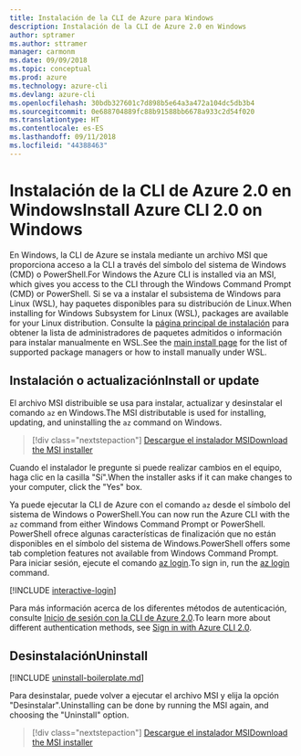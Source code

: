 ```yaml
---
title: Instalación de la CLI de Azure para Windows
description: Instalación de la CLI de Azure 2.0 en Windows
author: sptramer
ms.author: sttramer
manager: carmonm
ms.date: 09/09/2018
ms.topic: conceptual
ms.prod: azure
ms.technology: azure-cli
ms.devlang: azure-cli
ms.openlocfilehash: 30bdb327601c7d898b5e64a3a472a104dc5db3b4
ms.sourcegitcommit: 0e688704889fc88b91588bb6678a933c2d54f020
ms.translationtype: HT
ms.contentlocale: es-ES
ms.lasthandoff: 09/11/2018
ms.locfileid: "44388463"
---
```

# <a name="install-azure-cli-20-on-windows"></a><span data-ttu-id="39d87-103">Instalación de la CLI de Azure 2.0 en Windows</span><span class="sxs-lookup"><span data-stu-id="39d87-103">Install Azure CLI 2.0 on Windows</span></span>

<span data-ttu-id="39d87-104">En Windows, la CLI de Azure se instala mediante un archivo MSI que proporciona acceso a la CLI a través del símbolo del sistema de Windows (CMD) o PowerShell.</span><span class="sxs-lookup"><span data-stu-id="39d87-104">For Windows the Azure CLI is installed via an MSI, which gives you access to the CLI through the Windows Command Prompt (CMD) or PowerShell.</span></span>
<span data-ttu-id="39d87-105">Si se va a instalar el subsistema de Windows para Linux (WSL), hay paquetes disponibles para su distribución de Linux.</span><span class="sxs-lookup"><span data-stu-id="39d87-105">When installing for Windows Subsystem for Linux (WSL), packages are available for your Linux distribution.</span></span> <span data-ttu-id="39d87-106">Consulte la [página principal de instalación](install-azure-cli.md) para obtener la lista de administradores de paquetes admitidos o información para instalar manualmente en WSL.</span><span class="sxs-lookup"><span data-stu-id="39d87-106">See the [main install page](install-azure-cli.md) for the list of supported package managers or how to install manually under WSL.</span></span>

## <a name="install-or-update"></a><span data-ttu-id="39d87-107">Instalación o actualización</span><span class="sxs-lookup"><span data-stu-id="39d87-107">Install or update</span></span>

<span data-ttu-id="39d87-108">El archivo MSI distribuible se usa para instalar, actualizar y desinstalar el comando `az` en Windows.</span><span class="sxs-lookup"><span data-stu-id="39d87-108">The MSI distributable is used for installing, updating, and uninstalling the `az` command on Windows.</span></span>

> [!div class="nextstepaction"]
> [<span data-ttu-id="39d87-109">Descargue el instalador MSI</span><span class="sxs-lookup"><span data-stu-id="39d87-109">Download the MSI installer</span></span>](https://aka.ms/installazurecliwindows)

<span data-ttu-id="39d87-110">Cuando el instalador le pregunte si puede realizar cambios en el equipo, haga clic en la casilla "Sí".</span><span class="sxs-lookup"><span data-stu-id="39d87-110">When the installer asks if it can make changes to your computer, click the "Yes" box.</span></span>

<span data-ttu-id="39d87-111">Ya puede ejecutar la CLI de Azure con el comando `az` desde el símbolo del sistema de Windows o PowerShell.</span><span class="sxs-lookup"><span data-stu-id="39d87-111">You can now run the Azure CLI with the `az` command from either Windows Command Prompt or PowerShell.</span></span> <span data-ttu-id="39d87-112">PowerShell ofrece algunas características de finalización que no están disponibles en el símbolo del sistema de Windows.</span><span class="sxs-lookup"><span data-stu-id="39d87-112">PowerShell offers some tab completion features not available from Windows Command Prompt.</span></span> <span data-ttu-id="39d87-113">Para iniciar sesión, ejecute el comando [az login](/cli/azure/reference-index#az-login).</span><span class="sxs-lookup"><span data-stu-id="39d87-113">To sign in, run the [az login](/cli/azure/reference-index#az-login) command.</span></span>

[!INCLUDE [interactive-login](includes/interactive-login.md)]

<span data-ttu-id="39d87-114">Para más información acerca de los diferentes métodos de autenticación, consulte [Inicio de sesión con la CLI de Azure 2.0](authenticate-azure-cli.md).</span><span class="sxs-lookup"><span data-stu-id="39d87-114">To learn more about different authentication methods, see [Sign in with Azure CLI 2.0](authenticate-azure-cli.md).</span></span>

## <a name="uninstall"></a><span data-ttu-id="39d87-115">Desinstalación</span><span class="sxs-lookup"><span data-stu-id="39d87-115">Uninstall</span></span>

[!INCLUDE [uninstall-boilerplate.md](includes/uninstall-boilerplate.md)]

<span data-ttu-id="39d87-116">Para desinstalar, puede volver a ejecutar el archivo MSI y elija la opción "Desinstalar".</span><span class="sxs-lookup"><span data-stu-id="39d87-116">Uninstalling can be done by running the MSI again, and choosing the "Uninstall" option.</span></span>

> [!div class="nextstepaction"]
> [<span data-ttu-id="39d87-117">Descargue el instalador MSI</span><span class="sxs-lookup"><span data-stu-id="39d87-117">Download the MSI installer</span></span>](https://aka.ms/installazurecliwindows)
